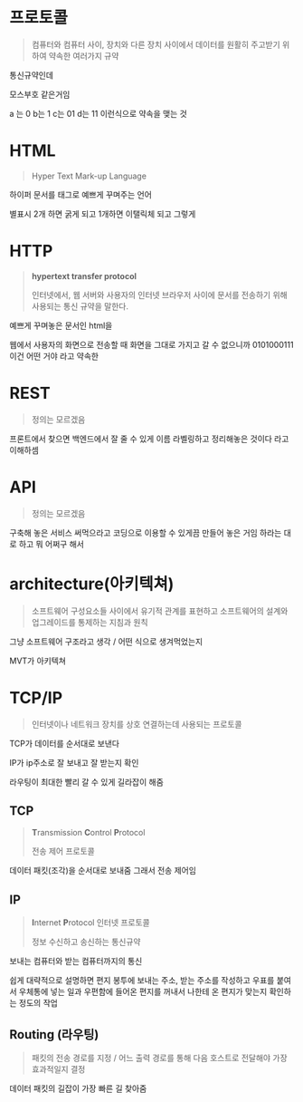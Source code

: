 # 프로토콜

> 컴퓨터와 컴퓨터 사이, 장치와 다른 장치 사이에서 데이터를 원활히 주고받기 위하여 약속한 여러가지 규약

통신규약인데 

모스부호 같은거임

a 는 0 b는 1 c는 01 d는 11 이런식으로 약속을 맺는 것

# HTML

> Hyper Text Mark-up Language

하이퍼 문서를 태그로 예쁘게 꾸며주는 언어

별표시 2개 하면 굵게 되고 1개하면 이탤릭체 되고 그렇게

# HTTP

> **hypertext transfer protocol**
> 
> 인터넷에서, 웹 서버와 사용자의 인터넷 브라우저 사이에 문서를 전송하기 위해 사용되는 통신 규약을 말한다.

예쁘게 꾸며놓은 문서인 html을

웹에서 사용자의 화면으로 전송할 때 화면을 그대로 가지고 갈 수 없으니까  0101000111 이건 어떤 거야 라고 약속한 



# REST

> 정의는 모르겠음

프론트에서 찾으면 백엔드에서 잘 줄 수 있게 이름 라벨링하고 정리해놓은 것이다 라고 이해하셈



# API

> 정의는 모르겠음

구축해 놓은 서비스 써먹으라고 코딩으로 이용할 수 있게끔 만들어 놓은 거임 하라는 대로 하고 뭐 어쩌구 해서



# architecture(아키텍쳐)

> 소프트웨어 구성요소들 사이에서 유기적 관계를 표현하고 소프트웨어의 설계와 업그레이드를 통제하는 지침과 원칙

그냥 소프트웨어 구조라고 생각 / 어떤 식으로 생겨먹었는지

MVT가 아키텍쳐



# TCP/IP

> 인터넷이나 네트워크 장치를 상호 연결하는데 사용되는 프로토콜 

TCP가 데이터를 순서대로 보낸다

IP가 ip주소로 잘 보내고 잘 받는지 확인

라우팅이 최대한 빨리 갈 수 있게 길라잡이 해줌



## TCP

> **T**ransmission **C**ontrol **P**rotocol
> 
> 전송 제어 프로토콜

데이터 패킷(조각)을 순서대로 보내줌 그래서 전송 제어임



## IP

> **I**nternet **P**rotocol 인터넷 프로토콜
> 
> 정보 수신하고 송신하는 통신규약

보내는 컴퓨터와 받는 컴퓨터까지의 통신

쉽게 대략적으로 설명하면 편지 봉투에 보내는 주소, 받는 주소를 작성하고 우표를 붙여서 우체통에 넣는 일과 우편함에 들어온 편지를 꺼내서 나한테 온 편지가 맞는지 확인하는 정도의 작업

## Routing (라우팅)

> 패킷의 전송 경로를 지정 / 어느 출력 경로를 통해 다음 호스트로 전달해야 가장 효과적일지 결정

데이터 패킷의 길잡이 가장 빠른 길 찾아줌






